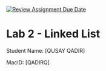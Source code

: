 [![Review Assignment Due Date](https://classroom.github.com/assets/deadline-readme-button-24ddc0f5d75046c5622901739e7c5dd533143b0c8e959d652212380cedb1ea36.svg)](https://classroom.github.com/a/AnXPQ1Al)
# Lab 2 - Linked List

Student Name: [QUSAY QADIR]

MacID: [QADIRQ]
